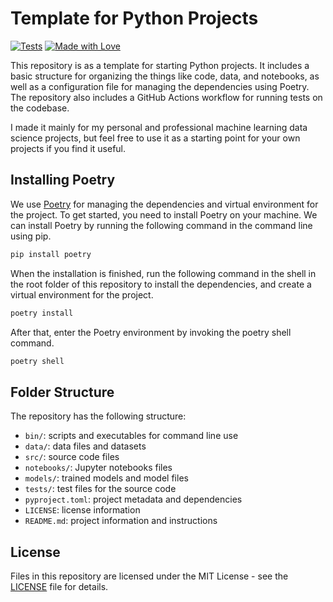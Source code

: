 # Template for Python Projects

[![Tests](https://github.com/habedi/template-python-project-repo/actions/workflows/tests.yml/badge.svg)](https://github.com/habedi/template-python-project-repo/actions/workflows/tests.yml)
[![Made with Love](https://img.shields.io/badge/Made%20with-Love-red.svg)](https://github.com/habedi/template-python-project-repo)

This repository is as a template for starting Python projects. It includes a basic structure for organizing the things
like code,
data, and notebooks, as well as a configuration file for managing the dependencies using Poetry. The repository also
includes a GitHub Actions workflow for running tests on the codebase.

I made it mainly for my personal and professional machine learning data science projects, but feel free to use it
as a starting point for your own projects if you find it useful.

## Installing Poetry

We use [Poetry](https://python-poetry.org/) for managing the dependencies and virtual environment for the project. To
get
started, you need to install Poetry on your machine. We can install Poetry by running the following command in the
command
line using pip.

```bash
pip install poetry
```

When the installation is finished, run the following command in the shell in the root folder of this repository to
install the dependencies, and create a virtual environment for the project.

```bash
poetry install
```

After that, enter the Poetry environment by invoking the poetry shell command.

```bash
poetry shell
```

## Folder Structure

The repository has the following structure:

- `bin/`: scripts and executables for command line use
- `data/`: data files and datasets
- `src/`: source code files
- `notebooks/`: Jupyter notebooks files
- `models/`: trained models and model files
- `tests/`: test files for the source code
- `pyproject.toml`: project metadata and dependencies
- `LICENSE`: license information
- `README.md`: project information and instructions

## License

Files in this repository are licensed under the MIT License - see the [LICENSE](LICENSE) file for details.
